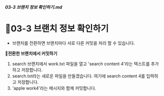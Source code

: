 ***03-3 브랜치 정보 확인하기.md***
# 🌴03-3 브랜치 정보 확인하기
 - 브랜치를 전환하면 브랜치마다 서로 다른 커밋을 처리 할 수 있습니다.

**🌱전환한 브랜치에서 커밋하기**
1. search 브랜치에서 work.txt 파일을 열고 'search content 4'라는 텍스트를 추가하고 저장합니다.
2. search.txt라는 새로운 파일을 만들겠습니다. 여기에 search content 4를 입력하고 저장합니다.
3. 'apple work4'라는 메시지와 함께 커밋합니다.
